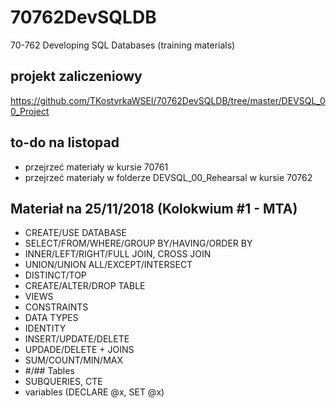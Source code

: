 # 70762DevSQLDB
70-762 Developing SQL Databases (training materials)

## projekt zaliczeniowy
https://github.com/TKostyrkaWSEI/70762DevSQLDB/tree/master/DEVSQL_00_Project

## to-do na listopad
* przejrzeć materiały w kursie 70761
* przejrzeć materiały w folderze DEVSQL_00_Rehearsal w kursie 70762

## Materiał na 25/11/2018 (Kolokwium #1 - MTA)

* CREATE/USE DATABASE
* SELECT/FROM/WHERE/GROUP BY/HAVING/ORDER BY
* INNER/LEFT/RIGHT/FULL JOIN, CROSS JOIN
* UNION/UNION ALL/EXCEPT/INTERSECT
* DISTINCT/TOP
* CREATE/ALTER/DROP TABLE
* VIEWS
* CONSTRAINTS
* DATA TYPES
* IDENTITY
* INSERT/UPDATE/DELETE
* UPDADE/DELETE + JOINS
* SUM/COUNT/MIN/MAX
* #/## Tables
* SUBQUERIES, CTE
* variables (DECLARE @x, SET @x)
